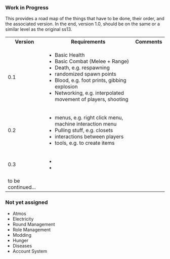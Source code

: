 ### Work in Progress

This provides a road map of the things that have to be done, their order, and the associated version. In the end, version 1.0, should be on the same or a similar level as the original ss13.

<table>
  <tbody>
    <tr>
      <th>Version</th>
      <th align="center">Requirements</th>
      <th align="right">Comments</th>
    </tr>
    <tr>
      <td>0.1</td>
      <td>
        <ul>
          <li>Basic Health</li>
          <li>Basic Combat (Melee + Range)</li>
          <li>Death, e.g. respawning</li>
          <li>randomized spawn points </li>
          <li>Blood, e.g. foot prints, gibbing explosion </li>
          <li>Networking, e.g. interpolated movement of players, shooting </li>
        </ul>
      </td>
      <td align="center"></td>
    </tr>
    <tr>
      <td>0.2</td>
      <td>
        <ul>
          <li>menus, e.g. right click menu, machine interaction menu</li>
          <li>Pulling stuff, e.g. closets</li>
          <li>interactions between players</li>
          <li>tools, e.g. to create items</li>
        </ul>
      </td>
      <td align="center"></td>
    </tr>
    <tr>
      <td>0.3</td>
      <td>
        <ul>
          <li></li>
          <li></li>
        </ul>
      </td>
      <td align="center"></td>
    </tr>
    <tr>
      <td> to be continued... </td>
      <td>
      </td>
      <td align="center"></td>
    </tr>
  </tbody>
</table>

### Not yet assigned

* Atmos
* Electricity
* Round Management
* Role Management
* Modding
* Hunger
* Diseases
* Account System
